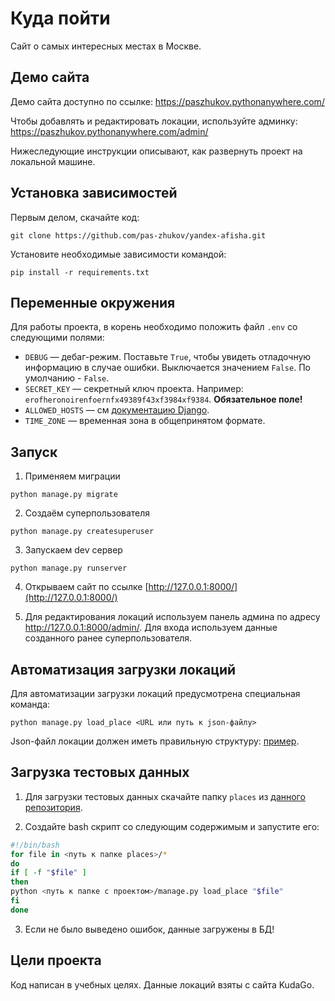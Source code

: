 # Куда пойти

Сайт о самых интересных местах в Москве.

## Демо сайта

Демо сайта доступно по ссылке: https://paszhukov.pythonanywhere.com/

Чтобы добавлять и редактировать локации, используйте админку: https://paszhukov.pythonanywhere.com/admin/

Нижеследующие инструкции описывают, как развернуть проект на локальной машине.

## Установка зависимостей
Первым делом, скачайте код:
``` 
git clone https://github.com/pas-zhukov/yandex-afisha.git
```
Установите необходимые зависимости командой:
```
pip install -r requirements.txt
```

## Переменные окружения

Для работы проекта, в корень необходимо положить файл `.env` со следующими полями:

- `DEBUG` — дебаг-режим. Поставьте `True`, чтобы увидеть отладочную информацию в случае ошибки. Выключается значением `False`. По умолчанию - `False`.
- `SECRET_KEY` — секретный ключ проекта. Например: `erofheronoirenfoernfx49389f43xf3984xf9384`. <b>Обязательное поле!</b>
- `ALLOWED_HOSTS` — см [документацию Django](https://docs.djangoproject.com/en/3.1/ref/settings/#allowed-hosts).
- `TIME_ZONE` — временная зона в общепринятом формате.


## Запуск

1. Применяем миграции
```shell
python manage.py migrate
```

2. Создаём суперпользователя

```shell
python manage.py createsuperuser
```

3. Запускаем dev сервер
```shell
python manage.py runserver
```

4. Открываем сайт по ссылке [http://127.0.0.1:8000/](http://127.0.0.1:8000/)

5. Для редактирования локаций используем панель админа по адресу http://127.0.0.1:8000/admin/. Для входа используем данные созданного ранее суперпользователя. 

## Автоматизация загрузки локаций

Для автоматизации загрузки локаций предусмотрена специальная команда:
```shell
python manage.py load_place <URL или путь к json-файлу>
```

Json-файл локации должен иметь правильную структуру: [пример](https://raw.githubusercontent.com/devmanorg/where-to-go-places/master/places/%D0%93%D0%B5%D0%BD%D0%B5%D1%80%D0%B0%D1%82%D0%BE%D1%80%20%D0%9C%D0%B0%D1%80%D0%BA%D1%81%D0%B0%20%D0%B8%D0%BB%D0%B8%20%C2%AB%D0%9A%D0%B0%D1%82%D1%83%D1%88%D0%BA%D0%B0%20%D0%A2%D0%B5%D1%81%D0%BB%D0%B0%C2%BB.json).

## Загрузка тестовых данных

1. Для загрузки тестовых данных скачайте папку `places` из [данного репозитория](https://github.com/devmanorg/where-to-go-places).

2. Создайте bash скрипт со следующим содержимым и запустите его:

```bash
#!/bin/bash
for file in <путь к папке places>/*
do
if [ -f "$file" ]
then
python <путь к папке с проектом>/manage.py load_place "$file"
fi
done
```

3. Если не было выведено ошибок, данные загружены в БД!

## Цели проекта

Код написан в учебных целях. Данные локаций взяты с сайта KudaGo.